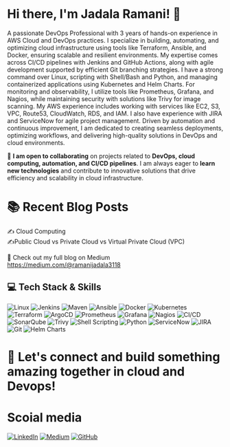 # Hi there, I'm Jadala Ramani! 👋 


A passionate DevOps Professional with 3 years of hands-on experience in AWS Cloud and DevOps practices. I specialize in building, automating, and optimizing cloud infrastructure using tools like Terraform, Ansible, and Docker, ensuring scalable and resilient environments. My expertise comes across CI/CD pipelines with Jenkins and GitHub Actions, along with agile development supported by efficient Git branching strategies. I have a strong command over Linux, scripting with Shell/Bash and Python, and managing containerized applications using Kubernetes and Helm Charts. For monitoring and observability, I utilize tools like Prometheus, Grafana, and Nagios, while maintaining security with solutions like Trivy for image scanning. My AWS experience includes working with services like EC2, S3, VPC, Route53, CloudWatch, RDS, and IAM. I also have experience with JIRA and ServiceNow for agile project management. Driven by automation and continuous improvement, I am dedicated to creating seamless deployments, optimizing workflows, and delivering high-quality solutions in DevOps and cloud environments.

🚀 **I am open to collaborating** on projects related to **DevOps, cloud computing, automation, and CI/CD pipelines**. I am always eager to **learn new technologies** and contribute to innovative solutions that drive efficiency and scalability in cloud infrastructure.  

# 📚 Recent Blog Posts 
✍️ Cloud Computing  
✍️Public Cloud vs Private Cloud vs Virtual Private Cloud (VPC)
 
📢 Check out my full blog on Medium https://medium.com/@ramanijadala3118
## **💻 Tech Stack & Skills**
![Linux](https://img.shields.io/badge/Linux-%23FCC624.svg?style=for-the-badge&logo=linux&logoColor=black)
![Jenkins](https://img.shields.io/badge/Jenkins-%23D24939.svg?style=for-the-badge&logo=jenkins&logoColor=white)
![Maven](https://img.shields.io/badge/Apache%20Maven-C71A36?style=for-the-badge&logo=apache-maven&logoColor=white)
![Ansible](https://img.shields.io/badge/Ansible-%23EE0000.svg?style=for-the-badge&logo=ansible&logoColor=white)
![Docker](https://img.shields.io/badge/Docker-%232496ED.svg?style=for-the-badge&logo=docker&logoColor=white)
![Kubernetes](https://img.shields.io/badge/Kubernetes-%23326CE5.svg?style=for-the-badge&logo=kubernetes&logoColor=white)
![Terraform](https://img.shields.io/badge/Terraform-%237B42BC.svg?style=for-the-badge&logo=terraform&logoColor=white)
![ArgoCD](https://img.shields.io/badge/ArgoCD-%23EF660B.svg?style=for-the-badge&logo=argo&logoColor=white)
![Prometheus](https://img.shields.io/badge/Prometheus-%23E6522C.svg?style=for-the-badge&logo=prometheus&logoColor=white)
![Grafana](https://img.shields.io/badge/Grafana-%23F46800.svg?style=for-the-badge&logo=grafana&logoColor=white)
![Nagios](https://img.shields.io/badge/Nagios-%23000000.svg?style=for-the-badge&logo=nagios&logoColor=white)
![CI/CD](https://img.shields.io/badge/CI/CD-%23000000.svg?style=for-the-badge&logo=githubactions&logoColor=white)
![SonarQube](https://img.shields.io/badge/SonarQube-%234E9BCD.svg?style=for-the-badge&logo=sonarqube&logoColor=white)
![Trivy](https://img.shields.io/badge/Trivy-%23EE0000.svg?style=for-the-badge&logo=aqua&logoColor=white)
![Shell Scripting](https://img.shields.io/badge/Shell%20Scripting-%23212121.svg?style=for-the-badge&logo=gnu-bash&logoColor=white)
![Python](https://img.shields.io/badge/Python-%233776AB.svg?style=for-the-badge&logo=python&logoColor=white)
![ServiceNow](https://img.shields.io/badge/ServiceNow-%234E9BCD.svg?style=for-the-badge&logo=servicenow&logoColor=white)
![JIRA](https://img.shields.io/badge/JIRA-%230052CC.svg?style=for-the-badge&logo=jira&logoColor=white)
![Git](https://img.shields.io/badge/Git-%23F05033.svg?style=for-the-badge&logo=git&logoColor=white)
![Helm Charts](https://img.shields.io/badge/Helm%20Charts-%232C8EBB.svg?style=for-the-badge&logo=helm&logoColor=white)



 # 🌟 Let's connect and build something amazing together in cloud and Devops! 
 
# Scoial media

[![LinkedIn](https://img.shields.io/badge/LinkedIn-%230077B5.svg?style=for-the-badge&logo=linkedin&logoColor=white)](https://www.linkedin.com/in/jadala-ramani)
[![Medium](https://img.shields.io/badge/Medium-%23000000.svg?style=for-the-badge&logo=medium&logoColor=white)](https://medium.com/@ramanijadala3118)
[![GitHub](https://img.shields.io/badge/GitHub-%23181717.svg?style=for-the-badge&logo=github&logoColor=white)](https://github.com/your-profile)

